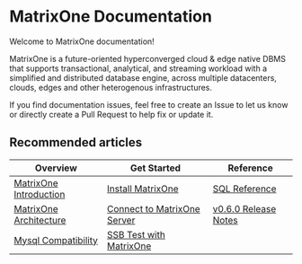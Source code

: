 # **MatrixOne Documentation**

Welcome to MatrixOne documentation!

MatrixOne is a future-oriented hyperconverged cloud & edge native DBMS that supports transactional, analytical, and streaming workload with a simplified and distributed database engine, across multiple  datacenters, clouds, edges and other heterogenous infrastructures.

If you find documentation issues, feel free to create an Issue to let us know or directly create a Pull Request to help fix or update it.


## **Recommended articles**
|  Overview   | Get Started  |  Reference   
|  ----  | ----  |  ----  
| [MatrixOne Introduction](MatrixOne/Overview/matrixone-introduction.md)  | [Install MatrixOne](MatrixOne/Get-Started/install-standalone-matrixone.md) | 	[SQL Reference](MatrixOne/Reference/SQL-Reference/Data-Definition-Statements/create-database.md)
| [MatrixOne Architecture](MatrixOne/Overview/matrixone-architecture-design.md)  | [Connect to MatrixOne Server](MatrixOne/Get-Started/connect-to-matrixone-server.md) | [v0.6.0 Release Notes](MatrixOne/Release-Notes/v0.6.0.md)
| [Mysql Compatibility](MatrixOne/Overview/mysql-compatibility.md)  | [SSB Test with MatrixOne](MatrixOne/Test/performance-testing/SSB-test-with-matrixone.md)
